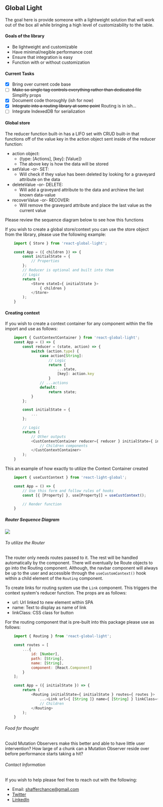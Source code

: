 ## Global Light
The goal here is provide someone with a lightweight solution that will work out of the box all while bringing a high level of customizability to the table.

#### Goals of the library
- Be lightweight and customizable
- Have minimal/negible performance cost
- Ensure that integration is easy
- Function with or without customization

#### Current Tasks
- [x] Bring over current code base
- [ ] ~~Make so single tag controls everything rather than dedicated file~~ Simplify props
- [x] Document code thoroughly (ish for now)
- [x] ~~Integrate into a routing library at some point~~ Routing is in ish...
- [ ] Integrate IndexedDB for serialization

#### Global store
The reducer function built-in has a LIFO set with CRUD built-in that functions 
off of the value key in the action object sent inside of the reducer function:
- action object:
    + {type: [Actions], [key]: [Value]}
    + The above key is how the data will be stored
- setValue -or- SET:
    + Will check if they value has been deleted by looking for a graveyard attribute
      on the data
- deleteValue -or- DELETE:
    + Will add a graveyard attribute to the data and archieve the last known data-value
- recoverValue -or- RECOVER:
    + Will remove the graveyard attribute and place the last value as the current value

Please review the sequence diagram below to see how this functions

If you wish to create a global store/context you can use the store object
from the library, please use the following example:
```javascript
    import { Store } from 'react-global-light';

    const App = ({ children }) => {
        const initialState = {
            // Properties
        };
        // Reducer is optional and built into them
        // Logic
        return (
            <Store stateI={ initialState }>
                { children }
            </Store>
        );
    }
```
#### Creating context
If you wish to create a context container for any component within the file import and use as follows:
```javascript
    import { CustContextContainer } from 'react-global-light';
    const App = () => {
        const reducer = (state, action) => {
            switch (action.type) {
                case action[String]:
                    // Logic
                    return {
                        ...state,
                        [key]: action.key
                    }
                // ...actions
                default:
                    return state;
            }
        };

        const initialState = {
            ...
        };

        // Logic
        return (
            // Other outputs
            <CustContextContainer reducer={ reducer } initialState={ initialState }>
                // Children components
            </CustContextContainer>
        );
    }
```

This an example of how exactly to utilize the Context Container created
```javascript
    import { useCustContext } from 'react-light-global';

    const App = () => {
        // Use this form and follow rules of hooks
        const [{ [Property] }, use[Property]] = useCustContext();

        // Render function
    }
```
##### Router Sequence Diagram
[![](https://mermaid.ink/img/eyJjb2RlIjoic2VxdWVuY2VEaWFncmFtXG5cbkN1c3RvbUNvbnRleHQtPj4rQ3VzdG9tU3RvcmU6IFdoYXQgaXMgeW91ciBpbml0aWFsIHN0YXRlP1xuXG5DdXN0b21TdG9yZS0-PkN1c3RvbUNvbnRleHQ6IFJlZHVjZXIgYW5kIEluaXRpYWwgU3RhdGVcblxuQ3VzdG9tQ29udGV4dC0-PitDdXN0b21TdG9yZTogVmFsdWUgb2YgdXNlUmVkdWNlciBIb29rXG5cbkN1c3RvbVN0b3JlLS14Q29tcG9uZW50OiBXYWl0aW5nIGZvciBBY3Rpb24_IiwibWVybWFpZCI6eyJ0aGVtZSI6ImRlZmF1bHQifSwidXBkYXRlRWRpdG9yIjpmYWxzZX0)](https://mermaid-js.github.io/mermaid-live-editor/#/edit/eyJjb2RlIjoic2VxdWVuY2VEaWFncmFtXG5cbkN1c3RvbUNvbnRleHQtPj4rQ3VzdG9tU3RvcmU6IFdoYXQgaXMgeW91ciBpbml0aWFsIHN0YXRlP1xuXG5DdXN0b21TdG9yZS0-PkN1c3RvbUNvbnRleHQ6IFJlZHVjZXIgYW5kIEluaXRpYWwgU3RhdGVcblxuQ3VzdG9tQ29udGV4dC0-PitDdXN0b21TdG9yZTogVmFsdWUgb2YgdXNlUmVkdWNlciBIb29rXG5cbkN1c3RvbVN0b3JlLS14Q29tcG9uZW50OiBXYWl0aW5nIGZvciBBY3Rpb24_IiwibWVybWFpZCI6eyJ0aGVtZSI6ImRlZmF1bHQifSwidXBkYXRlRWRpdG9yIjpmYWxzZX0)

###### To utilize the Router
The router only needs routes passed to it. The rest will be handled automatically by the component. There 
will eventually be Route objects to go into the Routing component. Although, the navbar component will 
always be up to the user and accessible through the `useCustomContext()` hook within a 
child element of the `Routing` component. 

To create links for routing system use the `Link` component. This triggers
the context system's reducer function. The props are as follows:
- url: Url linked to new element within SPA
- name: Text to display as name of link 
- linkClass: CSS class for button

For the routing component that is pre-built into this package please use as follows:
```javascript
    import { Routing } from 'react-global-light';

    const routes = [
        ...{
            id: [Number],
            path: [String],
            name: [String],
            component: [React.Component]
        }
    ];

    const App = ({ initialState }) => {
        return (
            <Routing initialState={ initialState } routes={ routes }>
                ...<Link url={ [String ]} name={ [String] } linkClass={[String] }/>
                // Children
            </Routing>
        );
    }
```

###### Food for thought
Could Mutation Observers make this better and able to have little user intervention?
How large of a chunk can a Mutation Observer reside over before performance starts taking a hit?

###### Contact Information
If you wish to help please feel free to reach out with the following:
- Email: [shafferchance@gmail.com](mailto:shafferchance@gmail.com)
- [Twitter](https://twitter.com/shafferchance)
- [LinkedIn](https://www.linkedin.com/in/chance-shaffer-2b1511128/)